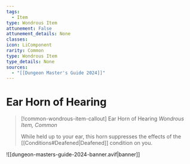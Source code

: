 ```yaml
---
tags:
  - Item
type: Wondrous Item
attunement: False
attunement_details: None
classes:
icon: LiComponent
rarity: Common
type: Wondrous Item
type_details: None
sources: 
  - "[[Dungeon Master's Guide 2024]]"
---
```

# Ear Horn of Hearing
>[!common-wondrous-item-callout] Ear Horn of Hearing
>_Wondrous Item, Common_
>
>While held up to your ear, this horn suppresses the effects of the [[Conditions#Deafened\|Deafened]] condition on you.
>


![[dungeon-masters-guide-2024-banner.avif|banner]]